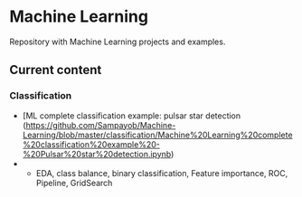 # Machine Learning

Repository with Machine Learning projects and examples. 

## Current content

### Classification
* [ML complete classification example: pulsar star detection (https://github.com/Sampayob/Machine-Learning/blob/master/classification/Machine%20Learning%20complete%20classification%20example%20-%20Pulsar%20star%20detection.ipynb) 
* - EDA, class balance, binary classification, Feature importance, ROC, Pipeline, GridSearch 
